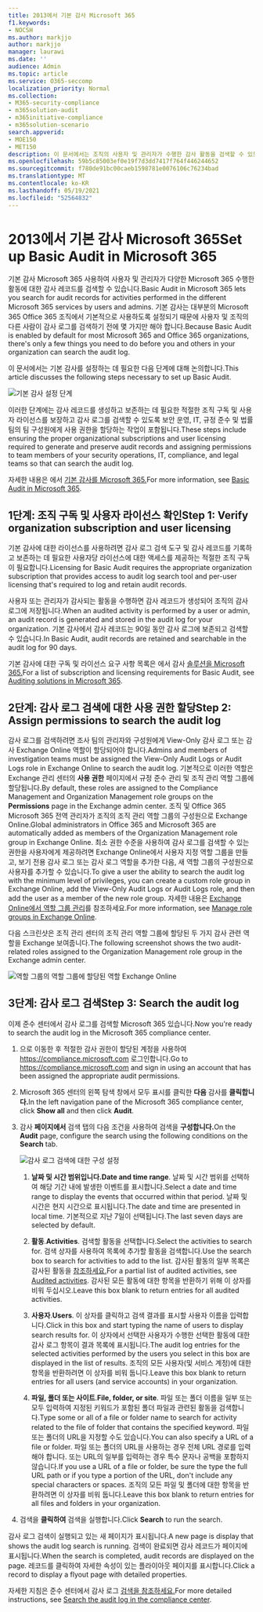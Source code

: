 ```yaml
---
title: 2013에서 기본 감사 Microsoft 365
f1.keywords:
- NOCSH
ms.author: markjjo
author: markjjo
manager: laurawi
ms.date: ''
audience: Admin
ms.topic: article
ms.service: O365-seccomp
localization_priority: Normal
ms.collection:
- M365-security-compliance
- m365solution-audit
- m365initiative-compliance
- m365solution-scenario
search.appverid:
- MOE150
- MET150
description: 이 문서에서는 조직의 사용자 및 관리자가 수행한 감사 활동을 검색할 수 있도록 기본 감사를 설정하는 방법에 대해 설명합니다.
ms.openlocfilehash: 59b5c85003ef0e19f7d3dd7417f764f446244652
ms.sourcegitcommit: f780de91bc00caeb1598781e0076106c76234bad
ms.translationtype: MT
ms.contentlocale: ko-KR
ms.lasthandoff: 05/19/2021
ms.locfileid: "52564832"
---
```

# <a name="set-up-basic-audit-in-microsoft-365"></a><span data-ttu-id="449a9-103">2013에서 기본 감사 Microsoft 365</span><span class="sxs-lookup"><span data-stu-id="449a9-103">Set up Basic Audit in Microsoft 365</span></span>

<span data-ttu-id="449a9-104">기본 감사 Microsoft 365 사용하여 사용자 및 관리자가 다양한 Microsoft 365 수행한 활동에 대한 감사 레코드를 검색할 수 있습니다.</span><span class="sxs-lookup"><span data-stu-id="449a9-104">Basic Audit in Microsoft 365 lets you search for audit records for activities performed in the different Microsoft 365 services by users and admins.</span></span> <span data-ttu-id="449a9-105">기본 감사는 대부분의 Microsoft 365 Office 365 조직에서 기본적으로 사용하도록 설정되기 때문에 사용자 및 조직의 다른 사람이 감사 로그를 검색하기 전에 몇 가지만 해야 합니다.</span><span class="sxs-lookup"><span data-stu-id="449a9-105">Because Basic Audit is enabled by default for most Microsoft 365 and Office 365 organizations, there's only a few things you need to do before you and others in your organization can search the audit log.</span></span>

<span data-ttu-id="449a9-106">이 문서에서는 기본 감사를 설정하는 데 필요한 다음 단계에 대해 논의합니다.</span><span class="sxs-lookup"><span data-stu-id="449a9-106">This article discusses the following steps necessary to set up Basic Audit.</span></span>

![기본 감사 설정 단계](../media/BasicAuditingWorkflow.png)

<span data-ttu-id="449a9-108">이러한 단계에는 감사 레코드를 생성하고 보존하는 데 필요한 적절한 조직 구독 및 사용자 라이선스를 보장하고 감사 로그를 검색할 수 있도록 보안 운영, IT, 규정 준수 및 법률 팀의 팀 구성원에게 사용 권한을 할당하는 작업이 포함됩니다.</span><span class="sxs-lookup"><span data-stu-id="449a9-108">These steps include ensuring the proper organizational subscriptions and user licensing required to generate and preserve audit records and assigning permissions to team members of your security operations, IT, compliance, and legal teams so that can search the audit log.</span></span>

<span data-ttu-id="449a9-109">자세한 내용은 에서 [기본 감사를 Microsoft 365.](auditing-solutions-overview.md#basic-audit)</span><span class="sxs-lookup"><span data-stu-id="449a9-109">For more information, see [Basic Audit in Microsoft 365](auditing-solutions-overview.md#basic-audit).</span></span>

## <a name="step-1-verify-organization-subscription-and-user-licensing"></a><span data-ttu-id="449a9-110">1단계: 조직 구독 및 사용자 라이선스 확인</span><span class="sxs-lookup"><span data-stu-id="449a9-110">Step 1: Verify organization subscription and user licensing</span></span>

<span data-ttu-id="449a9-111">기본 감사에 대한 라이선스를 사용하려면 감사 로그 검색 도구 및 감사 레코드를 기록하고 보존하는 데 필요한 사용자당 라이선스에 대한 액세스를 제공하는 적절한 조직 구독이 필요합니다.</span><span class="sxs-lookup"><span data-stu-id="449a9-111">Licensing for Basic Audit requires the appropriate organization subscription that provides access to audit log search tool and per-user licensing that's required to log and retain audit records.</span></span>

<span data-ttu-id="449a9-112">사용자 또는 관리자가 감사되는 활동을 수행하면 감사 레코드가 생성되어 조직의 감사 로그에 저장됩니다.</span><span class="sxs-lookup"><span data-stu-id="449a9-112">When an audited activity is performed by a user or admin, an audit record is generated and stored in the audit log for your organization.</span></span> <span data-ttu-id="449a9-113">기본 감사에서 감사 레코드는 90일 동안 감사 로그에 보존되고 검색할 수 있습니다.</span><span class="sxs-lookup"><span data-stu-id="449a9-113">In Basic Audit, audit records are retained and searchable in the audit log for 90 days.</span></span>

<span data-ttu-id="449a9-114">기본 감사에 대한 구독 및 라이선스 요구 사항 목록은 에서 감사 [솔루션을 Microsoft 365.](auditing-solutions-overview.md#licensing-requirements)</span><span class="sxs-lookup"><span data-stu-id="449a9-114">For a list of subscription and licensing requirements for Basic Audit, see [Auditing solutions in Microsoft 365](auditing-solutions-overview.md#licensing-requirements).</span></span>

## <a name="step-2-assign-permissions-to-search-the-audit-log"></a><span data-ttu-id="449a9-115">2단계: 감사 로그 검색에 대한 사용 권한 할당</span><span class="sxs-lookup"><span data-stu-id="449a9-115">Step 2: Assign permissions to search the audit log</span></span>

<span data-ttu-id="449a9-116">감사 로그를 검색하려면 조사 팀의 관리자와 구성원에게 View-Only 감사 로그 또는 감사 Exchange Online 역할이 할당되어야 합니다.</span><span class="sxs-lookup"><span data-stu-id="449a9-116">Admins and members of investigation teams must be assigned the View-Only Audit Logs or Audit Logs role in Exchange Online to search the audit log.</span></span> <span data-ttu-id="449a9-117">기본적으로 이러한 역할은 Exchange 관리 센터의 **사용 권한** 페이지에서 규정 준수 관리 및 조직 관리 역할 그룹에 할당됩니다.</span><span class="sxs-lookup"><span data-stu-id="449a9-117">By default, these roles are assigned to the Compliance Management and Organization Management role groups on the **Permissions** page in the Exchange admin center.</span></span> <span data-ttu-id="449a9-118">조직 및 Office 365 Microsoft 365 전역 관리자가 조직의 조직 관리 역할 그룹의 구성원으로 Exchange Online.</span><span class="sxs-lookup"><span data-stu-id="449a9-118">Global administrators in Office 365 and Microsoft 365 are automatically added as members of the Organization Management role group in Exchange Online.</span></span> <span data-ttu-id="449a9-119">최소 권한 수준을 사용하여 감사 로그를 검색할 수 있는 권한을 사용자에게 제공하려면 Exchange Online에서 사용자 지정 역할 그룹을 만들고, 보기 전용 감사 로그 또는 감사 로그 역할을 추가한 다음, 새 역할 그룹의 구성원으로 사용자를 추가할 수 있습니다.</span><span class="sxs-lookup"><span data-stu-id="449a9-119">To give a user the ability to search the audit log with the minimum level of privileges, you can create a custom role group in Exchange Online, add the View-Only Audit Logs or Audit Logs role, and then add the user as a member of the new role group.</span></span> <span data-ttu-id="449a9-120">자세한 내용은 [Exchange Online에서 역할 그룹 관리](/Exchange/permissions-exo/role-groups)를 참조하세요.</span><span class="sxs-lookup"><span data-stu-id="449a9-120">For more information, see [Manage role groups in Exchange Online](/Exchange/permissions-exo/role-groups).</span></span>

<span data-ttu-id="449a9-121">다음 스크린샷은 조직 관리 센터의 조직 관리 역할 그룹에 할당된 두 가지 감사 관련 역할을 Exchange 보여줍니다.</span><span class="sxs-lookup"><span data-stu-id="449a9-121">The following screenshot shows the two audit-related roles assigned to the Organization Management role group in the Exchange admin center.</span></span>

![역할 그룹의 역할 그룹에 할당된 역할 Exchange Online](../media/EACAuditRoles.png)

## <a name="step-3-search-the-audit-log"></a><span data-ttu-id="449a9-123">3단계: 감사 로그 검색</span><span class="sxs-lookup"><span data-stu-id="449a9-123">Step 3: Search the audit log</span></span>

<span data-ttu-id="449a9-124">이제 준수 센터에서 감사 로그를 검색할 Microsoft 365 있습니다.</span><span class="sxs-lookup"><span data-stu-id="449a9-124">Now you're ready to search the audit log in the Microsoft 365 compliance center.</span></span>

1. <span data-ttu-id="449a9-125">으로 이동한 후 적절한 감사 권한이 할당된 계정을 사용하여 <https://compliance.microsoft.com> 로그인합니다.</span><span class="sxs-lookup"><span data-stu-id="449a9-125">Go to <https://compliance.microsoft.com> and sign in using an account that has been assigned the appropriate audit permissions.</span></span>

2. <span data-ttu-id="449a9-126">Microsoft 365 센터의 왼쪽 탐색 창에서 모두 표시를 클릭한 **다음** 감사를 **클릭합니다.**</span><span class="sxs-lookup"><span data-stu-id="449a9-126">In the left navigation pane of the Microsoft 365 compliance center, click **Show all** and then click **Audit**.</span></span>

3. <span data-ttu-id="449a9-127">감사 **페이지에서** 검색 탭의 다음 조건을 사용하여 검색을 **구성합니다.**</span><span class="sxs-lookup"><span data-stu-id="449a9-127">On the **Audit** page, configure the search using the following conditions on the **Search** tab.</span></span> 

   ![감사 로그 검색에 대한 구성 설정](../media/AuditLogSearchToolMCCCallouts.png)

   1. <span data-ttu-id="449a9-129">**날짜 및 시간 범위입니다.**</span><span class="sxs-lookup"><span data-stu-id="449a9-129">**Date and time range**.</span></span> <span data-ttu-id="449a9-130">날짜 및 시간 범위를 선택하여 해당 기간 내에 발생한 이벤트를 표시합니다.</span><span class="sxs-lookup"><span data-stu-id="449a9-130">Select a date and time range to display the events that occurred within that period.</span></span> <span data-ttu-id="449a9-131">날짜 및 시간은 현지 시간으로 표시됩니다.</span><span class="sxs-lookup"><span data-stu-id="449a9-131">The date and time are presented in local time.</span></span> <span data-ttu-id="449a9-132">기본적으로 지난 7일이 선택됩니다.</span><span class="sxs-lookup"><span data-stu-id="449a9-132">The last seven days are selected by default.</span></span>
  
   2. <span data-ttu-id="449a9-133">**활동**.</span><span class="sxs-lookup"><span data-stu-id="449a9-133">**Activities**.</span></span> <span data-ttu-id="449a9-134">검색할 활동을 선택합니다.</span><span class="sxs-lookup"><span data-stu-id="449a9-134">Select the activities to search for.</span></span> <span data-ttu-id="449a9-135">검색 상자를 사용하여 목록에 추가할 활동을 검색합니다.</span><span class="sxs-lookup"><span data-stu-id="449a9-135">Use the search box to search for activities to add to the list.</span></span> <span data-ttu-id="449a9-136">감사된 활동의 일부 목록은 감사된 활동을 [참조하세요.](search-the-audit-log-in-security-and-compliance.md#audited-activities)</span><span class="sxs-lookup"><span data-stu-id="449a9-136">For a partial list of audited activities, see [Audited activities](search-the-audit-log-in-security-and-compliance.md#audited-activities).</span></span> <span data-ttu-id="449a9-137">감사된 모든 활동에 대한 항목을 반환하기 위해 이 상자를 비워 두십시오.</span><span class="sxs-lookup"><span data-stu-id="449a9-137">Leave this box blank to return entries for all audited activities.</span></span>
  
   3. <span data-ttu-id="449a9-138">**사용자**.</span><span class="sxs-lookup"><span data-stu-id="449a9-138">**Users**.</span></span>  <span data-ttu-id="449a9-139">이 상자를 클릭하고 검색 결과를 표시할 사용자 이름을 입력합니다.</span><span class="sxs-lookup"><span data-stu-id="449a9-139">Click in this box and start typing the name of users to display search results for.</span></span> <span data-ttu-id="449a9-140">이 상자에서 선택한 사용자가 수행한 선택한 활동에 대한 감사 로그 항목이 결과 목록에 표시됩니다.</span><span class="sxs-lookup"><span data-stu-id="449a9-140">The audit log entries for the selected activities performed by the users you select in this box are displayed in the list of results.</span></span> <span data-ttu-id="449a9-141">조직의 모든 사용자(및 서비스 계정)에 대한 항목을 반환하려면 이 상자를 비워 둡니다.</span><span class="sxs-lookup"><span data-stu-id="449a9-141">Leave this box blank to return entries for all users (and service accounts) in your organization.</span></span>
  
   4. <span data-ttu-id="449a9-142">**파일, 폴더 또는 사이트**.</span><span class="sxs-lookup"><span data-stu-id="449a9-142">**File, folder, or site**.</span></span> <span data-ttu-id="449a9-143">파일 또는 폴더 이름을 일부 또는 모두 입력하여 지정된 키워드가 포함된 폴더 파일과 관련된 활동을 검색합니다.</span><span class="sxs-lookup"><span data-stu-id="449a9-143">Type some or all of a file or folder name to search for activity related to the file of folder that contains the specified keyword.</span></span> <span data-ttu-id="449a9-144">파일 또는 폴더의 URL을 지정할 수도 있습니다.</span><span class="sxs-lookup"><span data-stu-id="449a9-144">You can also specify a URL of a file or folder.</span></span> <span data-ttu-id="449a9-145">파일 또는 폴더의 URL을 사용하는 경우 전체 URL 경로를 입력해야 합니다. 또는 URL의 일부를 입력하는 경우 특수 문자나 공백을 포함하지 않습니다.</span><span class="sxs-lookup"><span data-stu-id="449a9-145">If you use a URL of a file or folder, be sure the type the full URL path or if you type a portion of the URL, don't include any special characters or spaces.</span></span> <span data-ttu-id="449a9-146">조직의 모든 파일 및 폴더에 대한 항목을 반환하려면 이 상자를 비워 둡니다.</span><span class="sxs-lookup"><span data-stu-id="449a9-146">Leave this box blank to return entries for all files and folders in your organization.</span></span>

4. <span data-ttu-id="449a9-147">검색을 **클릭하여** 검색을 실행합니다.</span><span class="sxs-lookup"><span data-stu-id="449a9-147">Click **Search** to run the search.</span></span>

<span data-ttu-id="449a9-148">감사 로그 검색이 실행되고 있는 새 페이지가 표시됩니다.</span><span class="sxs-lookup"><span data-stu-id="449a9-148">A new page is display that shows the audit log search is running.</span></span> <span data-ttu-id="449a9-149">검색이 완료되면 감사 레코드가 페이지에 표시됩니다.</span><span class="sxs-lookup"><span data-stu-id="449a9-149">When the search is completed, audit records are displayed on the page.</span></span> <span data-ttu-id="449a9-150">레코드를 클릭하여 자세한 속성이 있는 플라이아웃 페이지를 표시합니다.</span><span class="sxs-lookup"><span data-stu-id="449a9-150">Click a record to display a flyout page with detailed properties.</span></span>

<span data-ttu-id="449a9-151">자세한 지침은 준수 센터에서 감사 로그 [검색을 참조하세요.](search-the-audit-log-in-security-and-compliance.md)</span><span class="sxs-lookup"><span data-stu-id="449a9-151">For more detailed instructions, see [Search the audit log in the compliance center](search-the-audit-log-in-security-and-compliance.md).</span></span>

